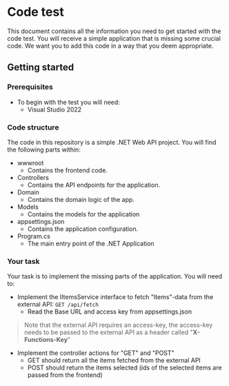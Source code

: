 ﻿# Code test
This document contains all the information you need to get started with the code test. You will receive a simple application that is missing some crucial code. We want you to add this code in a way that you deem appropriate.
## Getting started
### Prerequisites
- To begin with the test you will need:
	-  Visual Studio 2022

### Code structure
The code in this repository is a simple .NET Web API project. You will find the following parts within:

- wwwroot
	- Contains the frontend code.
-  Controllers
	- Contains the API endpoints for the application.
- Domain
	- Contains the domain logic of the app.
- Models
	- Contains the models for the application
- appsettings.json
	- Contains the application configuration.
- Program.cs
	- The main entry point of the .NET Application
### Your task
Your task is to implement the missing parts of the application. You will need to:

- Implement the IItemsService interface to fetch "Items"-data from the external API: `GET /api/fetch` 
	- Read the Base URL and access key from appsettings.json
> Note that the external API requires an access-key, the access-key needs to be passed to the external API as a header called "**X-Functions-Key**"
- Implement the controller actions for "GET" and "POST"
	- GET should return all the items fetched from the external API
	- POST should return the items selected (ids of the selected items are passed from the frontend)

